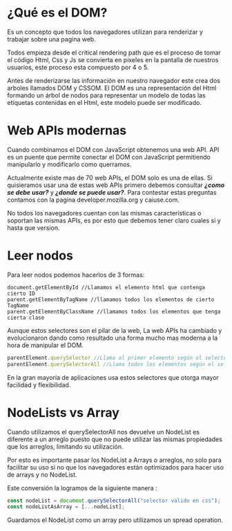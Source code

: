 # **¿Qué es el DOM?**
Es un concepto que todos los navegadores utilizan para renderizar y trabajar sobre una pagina web.

Todos empieza desde el critical rendering path que es el proceso de tomar el código Html, Css y Js se convierta en pixeles en la pantalla de nuestros usuarios, este proceso esta compuesto por 4 o 5.

Antes de renderizarse las información en nuestro navegador este crea dos arboles llamados DOM y CSSOM. El DOM es una representación del Html formando un árbol de nodos para representar un modelo de todas las etiquetas contenidas en el Html, este modelo puede ser modificado.

# **Web APIs modernas**
Cuando combinamos el DOM con JavaScript obtenemos una web API. API es un puente que permite conectar el DOM con JavaScript permitiendo manipularlo y modificarlo como querramos.

Actualmente existe mas de 70 web APIs, el DOM solo es una de ellas. Si quisieramos usar una de estas web APIs primero debemos consultar ***¿como se debe usar?*** y ***¿donde se puede usar?***. Para contestar estas preguntas contamos con la pagina developer.mozilla.org y caiuse.com. 

No todos los navegadores cuentan con las mismas caracteristicas o soportan las mismas APIs, es por esto que debemos tener claro cuales si y hasta que version.

# **Leer nodos**
Para leer nodos podemos hacerlos de 3 formas:

```JS
document.getElementById //Llamamos el elemento html que contenga cierto ID
parent.getElementByTagName //llamamos todos los elementos de cierto TagName
parent.getElementByClassName //llamamos todos los elementos que tenga cierta clase
```

Aunque estos selectores son el pilar de la web, La web APIs ha cambiado y evolucionaron dando como resultado una forma mucho mas moderna a la hora de manipular el DOM.

```js
parentElement.querySelector //Llama al primer elemento según el selector.
parentElement.querySelectorAll //Llama todos los elementos según el selector.
```

En la gran mayoría de aplicaciones usa estos selectores que otorga mayor facilidad y flexibilidad.

# **NodeLists vs Array**
Cuando utilizamos el querySelectorAll nos devuelve un NodeList es diferente a un arreglo puesto que no puede utilizar las mismas propiedades que los arreglos, limitando su utilización. 

Por esto es importante pasar los NodeList a Arrays o arreglos, no solo para facilitar su uso si no que los navegadores están optimizados para hacer uso de arrays y no NodeList.

Este conversión la logramos de la siguiente manera :
```js
const nodeList = document.querySelectorAll("selector valido en css");
const nodeListAsArray = [...nodeList];
```

Guardamos el NodeList como un array pero utilizamos un spread operation.